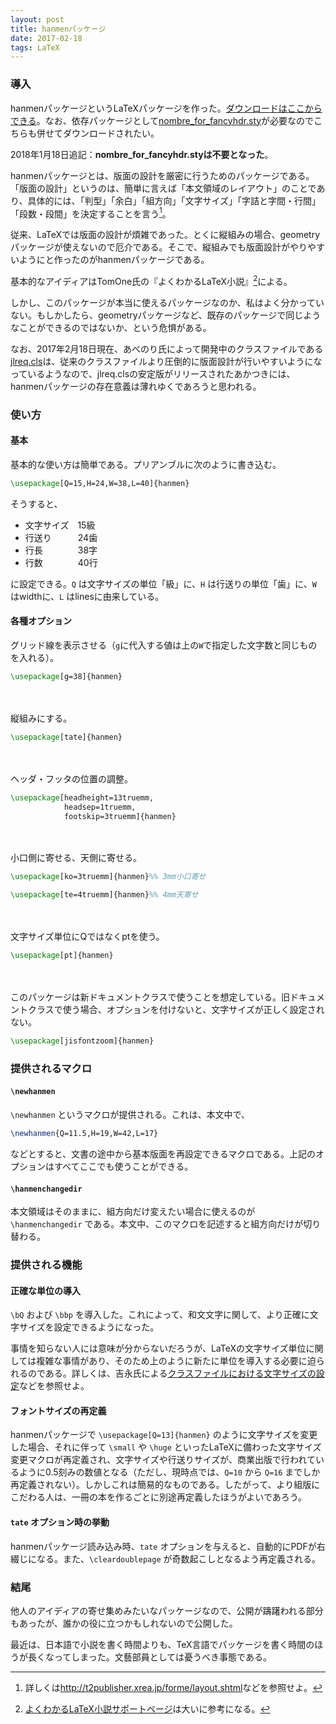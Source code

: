 ```yaml
---
layout: post
title: hanmenパッケージ
date: 2017-02-18
tags: LaTeX
---
```



### 導入
hanmenパッケージというLaTeXパッケージを作った。[ダウンロードはここからできる](https://gist.github.com/qdaibungei/5f6986fa99fc9a7d86122a7a9417d64e)。なお、依存パッケージとして[nombre_for_fancyhdr.sty](http://p-act.sakura.ne.jp/PARALLEL_ACT/LaTeX-Dojin/src/nombre_for_fancyhdr.sty)が必要なのでこちらも併せてダウンロードされたい。

2018年1月18日追記：**nombre_for_fancyhdr.styは不要となった**。

hanmenパッケージとは、版面の設計を厳密に行うためのパッケージである。「版面の設計」というのは、簡単に言えば「本文領域のレイアウト」のことであり、具体的には、「判型」「余白」「組方向」「文字サイズ」「字詰と字間・行間」「段数・段間」を決定することを言う[^1]。

[^1]: 詳しくは<http://t2publisher.xrea.jp/forme/layout.shtml>などを参照せよ。

従来、LaTeXでは版面の設計が煩雑であった。とくに縦組みの場合、geometryパッケージが使えないので厄介である。そこで、縦組みでも版面設計がやりやすいようにと作ったのがhanmenパッケージである。

基本的なアイディアはTomOne氏の『よくわかるLaTeX小説』[^2]による。

[^2]: [よくわかるLaTeX小説サポートページ](http://p-act.sakura.ne.jp/PARALLEL_ACT/LaTeX-Dojin/)は大いに参考になる。

しかし、このパッケージが本当に使えるパッケージなのか、私はよく分かっていない。もしかしたら、geometryパッケージなど、既存のパッケージで同じようなことができるのではないか、という危惧がある。

なお、2017年2月18日現在、あべのり氏によって開発中のクラスファイルである[jlreq.cls](https://github.com/abenori/jlreq)は、従来のクラスファイルより圧倒的に版面設計が行いやすいようになっているようなので、jlreq.clsの安定版がリリースされたあかつきには、hanmenパッケージの存在意義は薄れゆくであろうと思われる。


### 使い方
#### 基本
基本的な使い方は簡単である。プリアンブルに次のように書き込む。

```LaTeX
\usepackage[Q=15,H=24,W=38,L=40]{hanmen}
```

そうすると、

* 文字サイズ　15級
* 行送り　　　24歯
* 行長　　　　38字
* 行数　　　　40行

に設定できる。`Q` は文字サイズの単位「級」に、`H` は行送りの単位「歯」に、`W` はwidthに、`L` はlinesに由来している。

#### 各種オプション
グリッド線を表示させる（`g`に代入する値は上の`W`で指定した文字数と同じものを入れる）。

```LaTeX
\usepackage[g=38]{hanmen}
```

　

縦組みにする。

```LaTeX
\usepackage[tate]{hanmen}
```

　

ヘッダ・フッタの位置の調整。

```LaTeX
\usepackage[headheight=13truemm,
            headsep=1truemm,
            footskip=3truemm]{hanmen}
```

　

小口側に寄せる、天側に寄せる。

```LaTeX
\usepackage[ko=3truemm]{hanmen}%% 3mm小口寄せ
```

```LaTeX
\usepackage[te=4truemm]{hanmen}%% 4mm天寄せ
```

　

文字サイズ単位にQではなくptを使う。

```LaTeX
\usepackage[pt]{hanmen}
```

　

このパッケージは新ドキュメントクラスで使うことを想定している。旧ドキュメントクラスで使う場合、オプションを付けないと、文字サイズが正しく設定されない。

```LaTeX
\usepackage[jisfontzoom]{hanmen}
```

### 提供されるマクロ
#### `\newhanmen`
`\newhanmen` というマクロが提供される。これは、本文中で、

```LaTeX
\newhanmen{Q=11.5,H=19,W=42,L=17}
```

などとすると、文書の途中から基本版面を再設定できるマクロである。上記のオプションはすべてここでも使うことができる。

#### `\hanmenchangedir`
本文領域はそのままに、組方向だけ変えたい場合に使えるのが `\hanmenchangedir` である。本文中、このマクロを記述すると組方向だけが切り替わる。


### 提供される機能
#### 正確な単位の導入
`\bQ` および `\bbp` を導入した。これによって、和文文字に関して、より正確に文字サイズを設定できるようになった。

事情を知らない人には意味が分からないだろうが、LaTeXの文字サイズ単位に関しては複雑な事情があり、そのため上のように新たに単位を導入する必要に迫られるのである。詳しくは、吉永氏による[クラスファイルにおける文字サイズの設定](http://www.h4.dion.ne.jp/~latexcat/column/column1.html)などを参照せよ。

#### フォントサイズの再定義
hanmenパッケージで `\usepackage[Q=13]{hanmen}` のように文字サイズを変更した場合、それに伴って `\small` や `\huge` といったLaTeXに備わった文字サイズ変更マクロが再定義され、文字サイズや行送りサイズが、商業出版で行われているように0.5刻みの数値となる（ただし、現時点では、`Q=10` から `Q=16` までしか再定義されない）。しかしこれは簡易的なものである。したがって、より組版にこだわる人は、一冊の本を作るごとに別途再定義したほうがよいであろう。

#### `tate` オプション時の挙動
hanmenパッケージ読み込み時、`tate` オプションを与えると、自動的にPDFが右綴じになる。また、`\cleardoublepage` が奇数起こしとなるよう再定義される。


### 結尾
他人のアイディアの寄せ集めみたいなパッケージなので、公開が躊躇われる部分もあったが、誰かの役に立つかもしれないので公開した。

最近は、日本語で小説を書く時間よりも、TeX言語でパッケージを書く時間のほうが長くなってしまった。文藝部員としては憂うべき事態である。
